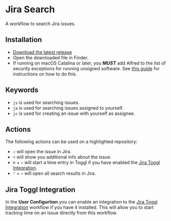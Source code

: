 # Jira Search

A workflow to search Jira issues.

## Installation

- [Download the latest release](https://github.com/rwilgaard/alfred-jira-search/releases)
- Open the downloaded file in Finder.
- If running on macOS Catalina or later, you _**MUST**_ add Alfred to the list of security exceptions for running unsigned software. See [this guide](https://github.com/deanishe/awgo/wiki/Catalina) for instructions on how to do this.

## Keywords

- `js` is used for searching issues.
- `ja` is used for searching issues assigned to yourself.
- `jc` is used for creating an issue with yourself as assignee.

## Actions

The following actions can be used on a highlighted repository:
- `⏎` will open the issue in Jira.
- `⌥` will show you additional info about the issue.
- `⌘` + `⏎` will start a time entry in Toggl if you have enabled the [Jira Toggl Integration](#jira-toggl-integration).
- `⌃` + `⏎` will open all search results in Jira.

## Jira Toggl Integration

In the **User Configurtion** you can enable an integration to the [Jira Toggl Integration](https://github.com/atoftegaard-git/alfred-jira-toggl) workflow if you have it installed.
This will allow you to start tracking time on an issue directly from this workflow.
